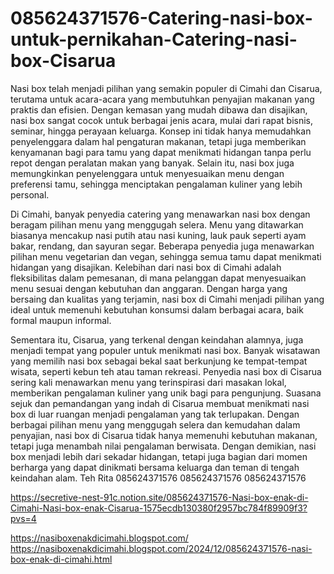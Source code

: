 # 085624371576-Catering-nasi-box-untuk-pernikahan-Catering-nasi-box-Cisarua
Nasi box telah menjadi pilihan yang semakin populer di Cimahi dan Cisarua, terutama untuk acara-acara yang membutuhkan penyajian makanan yang praktis dan efisien. Dengan kemasan yang mudah dibawa dan disajikan, nasi box sangat cocok untuk berbagai jenis acara, mulai dari rapat bisnis, seminar, hingga perayaan keluarga. Konsep ini tidak hanya memudahkan penyelenggara dalam hal pengaturan makanan, tetapi juga memberikan kenyamanan bagi para tamu yang dapat menikmati hidangan tanpa perlu repot dengan peralatan makan yang banyak. Selain itu, nasi box juga memungkinkan penyelenggara untuk menyesuaikan menu dengan preferensi tamu, sehingga menciptakan pengalaman kuliner yang lebih personal.

Di Cimahi, banyak penyedia catering yang menawarkan nasi box dengan beragam pilihan menu yang menggugah selera. Menu yang ditawarkan biasanya mencakup nasi putih atau nasi kuning, lauk pauk seperti ayam bakar, rendang, dan sayuran segar. Beberapa penyedia juga menawarkan pilihan menu vegetarian dan vegan, sehingga semua tamu dapat menikmati hidangan yang disajikan. Kelebihan dari nasi box di Cimahi adalah fleksibilitas dalam pemesanan, di mana pelanggan dapat menyesuaikan menu sesuai dengan kebutuhan dan anggaran. Dengan harga yang bersaing dan kualitas yang terjamin, nasi box di Cimahi menjadi pilihan yang ideal untuk memenuhi kebutuhan konsumsi dalam berbagai acara, baik formal maupun informal.

Sementara itu, Cisarua, yang terkenal dengan keindahan alamnya, juga menjadi tempat yang populer untuk menikmati nasi box. Banyak wisatawan yang memilih nasi box sebagai bekal saat berkunjung ke tempat-tempat wisata, seperti kebun teh atau taman rekreasi. Penyedia nasi box di Cisarua sering kali menawarkan menu yang terinspirasi dari masakan lokal, memberikan pengalaman kuliner yang unik bagi para pengunjung. Suasana sejuk dan pemandangan yang indah di Cisarua membuat menikmati nasi box di luar ruangan menjadi pengalaman yang tak terlupakan. Dengan berbagai pilihan menu yang menggugah selera dan kemudahan dalam penyajian, nasi box di Cisarua tidak hanya memenuhi kebutuhan makanan, tetapi juga menambah nilai pengalaman berwisata. Dengan demikian, nasi box menjadi lebih dari sekadar hidangan, tetapi juga bagian dari momen berharga yang dapat dinikmati bersama keluarga dan teman di tengah keindahan alam.
Teh Rita
085624371576
085624371576
085624371576

 https://secretive-nest-91c.notion.site/085624371576-Nasi-box-enak-di-Cimahi-Nasi-box-enak-Cisarua-1575ecdb130380f2957bc784f89909f3?pvs=4

https://nasiboxenakdicimahi.blogspot.com/
https://nasiboxenakdicimahi.blogspot.com/2024/12/085624371576-nasi-box-enak-di-cimahi.html

